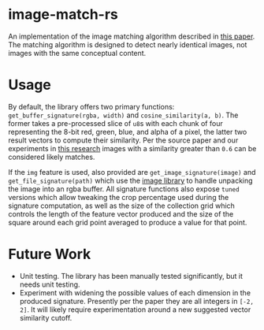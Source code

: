 image-match-rs
==============

An implementation of the image matching algorithm described in 
[this paper](http://www.cs.cmu.edu/~hcwong/Pdfs/icip02.ps). The matching algorithm is designed to detect nearly 
identical images, not images with the same conceptual content. 


Usage
=====

By default, the library offers two primary functions: `get_buffer_signature(rgba, width)` and `cosine_similarity(a, b)`.
The former takes a pre-processed slice of `u8`s with each chunk of four representing the 8-bit red, green, blue, and 
alpha of a pixel, the latter two result vectors to compute their similarity. Per the source paper and our experiments
in [this research](https://github.com/alt-text-org/image-algo-testing) images with a similarity greater than `0.6` can
be considered likely matches.

If the `img` feature is used, also provided are `get_image_signature(image)` and `get_file_signature(path)` which use 
the [image library](https://crates.io/crates/image) to handle unpacking the image into an rgba buffer. All signature
functions also expose `tuned` versions which allow tweaking the crop percentage used during the signature computation,
as well as the size of the collection grid which controls the length of the feature vector produced and the size of the 
square around each grid point averaged to produce a value for that point.
 

Future Work
===========

- Unit testing. The library has been manually tested significantly, but it needs unit testing.
- Experiment with widening the possible values of each dimension in the produced signature. Presently per the paper they
  are all integers in `[-2, 2]`. It will likely require experimentation around a new suggested vector similarity cutoff.